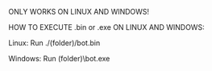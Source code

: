 ONLY WORKS ON LINUX AND WINDOWS!

HOW TO EXECUTE .bin or .exe ON LINUX AND WINDOWS:

Linux:
Run ./(folder)/bot.bin

Windows:
Run (folder)\bot.exe
